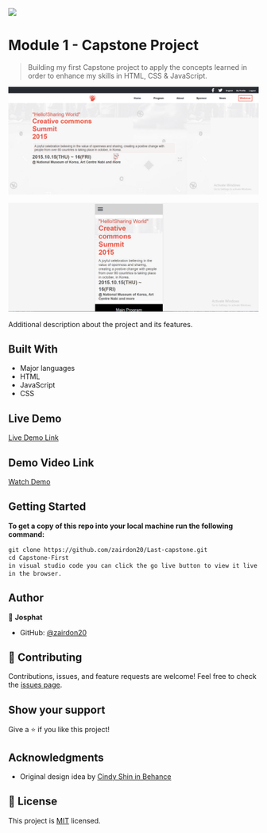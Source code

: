 ![](https://img.shields.io/badge/Microverse-blueviolet)

# Module 1 - Capstone Project

> Building my first Capstone project to apply the concepts learned in order to enhance my skills in HTML, CSS & JavaScript.

![screenshot](./imgs/Screenshot-desktop.png)

![screenshot](./imgs/Screenshot-mobile.png)

Additional description about the project and its features.

## Built With

- Major languages
- HTML
- JavaScript
- CSS

## Live Demo

[Live Demo Link](https://zairdon20.github.io/Last-capstone/)

## Demo Video Link

[Watch Demo](https://loom.com/share/1b39c89f184e45adbcd831cc25bde40e)

## Getting Started

**To get a copy of this repo into your local machine run the following command:**

```
git clone https://github.com/zairdon20/Last-capstone.git
cd Capstone-First
in visual studio code you can click the go live button to view it live in the browser.
```

## Author

👤 **Josphat**

- GitHub: [@zairdon20](https://github.com/zairdon20)

## 🤝 Contributing

Contributions, issues, and feature requests are welcome!
Feel free to check the [issues page](../../issues/).

## Show your support

Give a ⭐️ if you like this project!

## Acknowledgments

- Original design idea by
  [Cindy Shin in Behance](https://www.behance.net/adagio07)

## 📝 License

This project is [MIT](./MIT.md) licensed.
